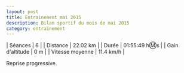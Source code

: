 ```yaml
---
layout: post
title: Entrainement mai 2015
description: Bilan sportif du mois de mai 2015
category: entrainement
---
```


| Séances          | 6              |
| Distance         | 22.02 km       |
| Durée            | 01:55:49 h:m:s |
| Gain d'altitude  | 0 m            |
| Vitesse moyenne  | 11.4 km/h      |

Reprise progressive.
